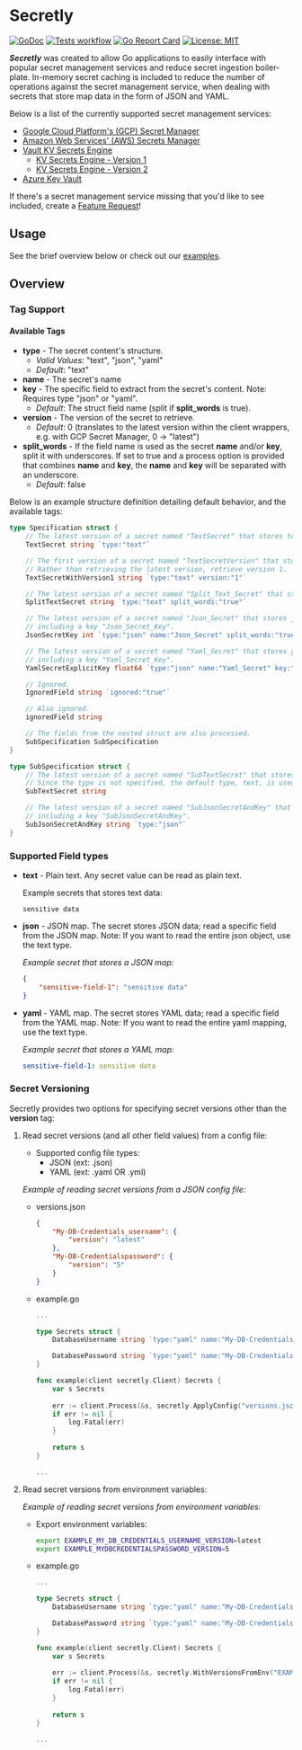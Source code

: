 # Secretly

[![GoDoc](https://godoc.org/github.com/jack-mcveigh/secretly?status.svg)](https://godoc.org/github.com/jack-mcveigh/secretly)
[![Tests workflow](https://img.shields.io/github/actions/workflow/status/jack-mcveigh/secretly/unit-test-base.yaml?branch=main&longCache=true&label=tests&logo=github&logoColor=fff)](https://github.com/jack-mcveigh/secretly/actions?query=workflow%3ATest%20Base)
[![Go Report Card](https://goreportcard.com/badge/github.com/jack-mcveigh/secretly)](https://goreportcard.com/report/github.com/jack-mcveigh/secretly)
[![License: MIT](https://img.shields.io/badge/license-MIT-yellow.svg)](https://opensource.org/licenses/MIT)

___Secretly___ was created to allow Go applications to easily interface with popular secret management services and reduce secret ingestion boiler-plate. In-memory secret caching is included to reduce the number of operations against the secret management service, when dealing with secrets that store map data in the form of JSON and YAML.

Below is a list of the currently supported secret management services:

* [Google Cloud Platform's (GCP) Secret Manager](https://cloud.google.com/secret-manager)
* [Amazon Web Services' (AWS) Secrets Manager](https://aws.amazon.com/secrets-manager/)
* [Vault KV Secrets Engine](https://developer.hashicorp.com/vault/docs/secrets/kv)
  * [KV Secrets Engine - Version 1](https://developer.hashicorp.com/vault/docs/secrets/kv/kv-v1)
  * [KV Secrets Engine - Version 2](https://developer.hashicorp.com/vault/docs/secrets/kv/kv-v2)
* [Azure Key Vault](https://azure.microsoft.com/en-us/products/key-vault/)

If there's a secret management service missing that you'd like to see included, create a [Feature Request](https://github.com/jack-mcveigh/secretly/issues/new)!

## Usage

See the brief overview below or check out our [examples](examples).

## Overview

### Tag Support

#### Available Tags

* __type__ - The secret content's structure.
  * _Valid Values_: "text", "json", "yaml"
  * _Default_: "text"
* __name__ - The secret's name
* __key__ - The specific field to extract from the secret's content. Note: Requires type "json" or "yaml".
  * _Default_: The struct field name (split if __split_words__ is true).
* __version__ - The version of the secret to retrieve.
  * _Default_: 0 (translates to the latest version within the client wrappers, e.g. with GCP Secret Manager, 0 -> "latest")
* __split_words__ - If the field name is used as the secret __name__ and/or __key__, split it with underscores. If set to true and a process option is provided that combines __name__ and __key__, the __name__ and __key__ will be separated with an underscore.
  * _Default_: false

Below is an example structure definition detailing default behavior, and the available tags:

```go
type Specification struct {
    // The latest version of a secret named "TextSecret" that stores text data.
    TextSecret string `type:"text"`

    // The first version of a secret named "TextSecretVersion" that stores text data.
    // Rather than retrieving the latest version, retrieve version 1.
    TextSecretWithVersion1 string `type:"text" version:"1"`

    // The latest version of a secret named "Split_Text_Secret" that stores text data.
    SplitTextSecret string `type:"text" split_words:"true"`

    // The latest version of a secret named "Json_Secret" that stores json data
    // including a key "Json_Secret_Key".
    JsonSecretKey int `type:"json" name:"Json_Secret" split_words:"true"`

    // The latest version of a secret named "Yaml_Secret" that stores yaml data
    // including a key "Yaml_Secret_Key".
    YamlSecretExplicitKey float64 `type:"json" name:"Yaml_Secret" key:"Yaml_Secret_Key"`

    // Ignored.
    IgnoredField string `ignored:"true"`

    // Also ignored.
    ignoredField string

    // The fields from the nested struct are also processed.
    SubSpecification SubSpecification
}

type SubSpecification struct {
    // The latest version of a secret named "SubTextSecret" that stores text data.
    // Since the type is not specified, the default type, text, is used.
    SubTextSecret string

    // The latest version of a secret named "SubJsonSecretAndKey" that stores yaml data
    // including a key "SubJsonSecretAndKey".
    SubJsonSecretAndKey string `type:"json"`
}
```

### Supported Field types

* __text__ - Plain text. Any secret value can be read as plain text.

    Example secrets that stores text data:

    ```text
    sensitive data
    ```

* __json__ - JSON map. The secret stores JSON data; read a specific field from the JSON map. Note: If you want to read the entire json object, use the text type.

    _Example secret that stores a JSON map:_

    ```json
    {
        "sensitive-field-1": "sensitive data"
    }
    ```

* __yaml__ - YAML map. The secret stores YAML data; read a specific field from the YAML map. Note: If you want to read the entire yaml mapping, use the text type.

    _Example secret that stores a YAML map:_

    ```yaml
    sensitive-field-1: sensitive data
    ```

### Secret Versioning

Secretly provides two options for specifying secret versions other than the __version__ tag:

1. Read secret versions (and all other field values) from a config file:
    * Supported config file types:
        * JSON (ext: .json)
        * YAML (ext: .yaml OR .yml)

    _Example of reading secret versions from a JSON config file:_

    * versions.json

        ```json
        {
            "My-DB-Credentials_username": {
                "version": "latest"
            },
            "My-DB-Credentialspassword": {
                "version": "5"
            }
        }
        ```

    * example.go

        ```go
        ...

        type Secrets struct {
            DatabaseUsername string `type:"yaml" name:"My-DB-Credentials" key:"username" split_words:"true"`

            DatabasePassword string `type:"yaml" name:"My-DB-Credentials" key:"password"`
        }

        func example(client secretly.Client) Secrets {
            var s Secrets
            
            err := client.Process(&s, secretly.ApplyConfig("versions.json"))
            if err != nil {
                log.Fatal(err)
            }
            
            return s
        }

        ...
        ```

2. Read secret versions from environment variables:

    _Example of reading secret versions from environment variables:_

    * Export environment variables:

        ```bash
        export EXAMPLE_MY_DB_CREDENTIALS_USERNAME_VERSION=latest
        export EXAMPLE_MYDBCREDENTIALSPASSWORD_VERSION=5
        ```

    * example.go

        ```go
        ...

        type Secrets struct {
            DatabaseUsername string `type:"yaml" name:"My-DB-Credentials" key:"username" split_words:"true"`

            DatabasePassword string `type:"yaml" name:"My-DB-Credentials" key:"password"`
        }

        func example(client secretly.Client) Secrets {
            var s Secrets
            
            err := client.Process(&s, secretly.WithVersionsFromEnv("EXAMPLE"))
            if err != nil {
                log.Fatal(err)
            }
            
            return s
        }

        ...
        ```
